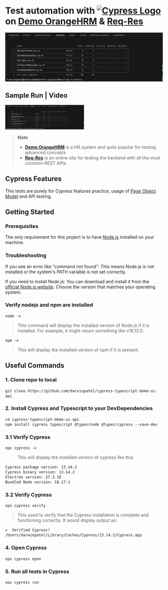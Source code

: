 <h1>
 Test automation with <a href="https://cypress.io"> <img width="140" alt="Cypress Logo" src="https://s4-recruiting.cdn.greenhouse.io/external_greenhouse_job_boards/logos/400/113/000/resized/logo_landscape_(1).png?1643756332" /> </a> on <a href="https://opensource-demo.orangehrmlive.com/">Demo OrangeHRM</a> & <a href="https://reqres.in/">Req-Res</a>
</h1>

![cypress_results](images/cypress-api-ui.png)

## Sample Run | Video
[<img src="https://github.com/darvinpatel/cypress-typescript-demo-ui-api/blob/main/images/cypress-api-ui.png?raw=true" width="50%">](https://youtu.be/AGxq3mzNkSg)

> **Note**
>
> +  **<a href="https://opensource-demo.orangehrmlive.com">Demo OrangeHRM</a>** is a HR system and quite popular for testing advanced concepts
> +  **<a href="https://reqres.in/">Req-Res</a>** is an online site for testing the backend with all the most common REST APIs.
>
## Cypress Features
This tests are purely for Cypress features practice, usage of <a href="https://www.toolsqa.com/cypress/page-object-pattern-in-cypress/">Page Object Model</a> and API testing.


## Getting Started

### Prerequisites

The only requirement for this project is to have [Node.js](https://nodejs.org/en/) installed on your machine. 

### Troubleshooting
If you see an error like "command not found": This means Node.js is not installed or the system's PATH variable is not set correctly.

If you need to install Node.js: You can download and install it from the [official Node.js website](https://nodejs.org/en). Choose the version that matches your operating system.

### Verify nodejs and npm are installed

```shell
node -v
```
>This command will display the installed version of Node.js if it is installed. For example, it might return something like v16.13.0.

```shell
npm -v
```
>This will display the installed version of npm if it is present.

## Useful Commands

### 1. Clone repo to local

```shell
git clone https://github.com/darvinpatel/cypress-typescript-demo-ui-api
```

### 2. Install Cypress and Typescript to your DevDependencies

```shell
cd cypress-typescript-demo-ui-api
npm install cypress typescript @types/node @types/cypress --save-dev
```

### 3.1 Verify Cypress

```shell
npx cypress -v
```
>This will display the installed version of cypress like this:
```shell
Cypress package version: 13.14.2
Cypress binary version: 13.14.2
Electron version: 27.3.10
Bundled Node version: 18.17.1
```
### 3.2 Verify Cypress

```shell
npx cypress verify
```
>This used to verify that the Cypress installation is complete and functioning correctly. It would display output as:

```shell
✔  Verified Cypress! /Users/darwinpatel/Library/Caches/Cypress/13.14.2/Cypress.app
```

### 4. Open Cypress

```shell
npx cypress open
```

### 5. Run all tests in Cypress 

```shell
npx cypress run
```
